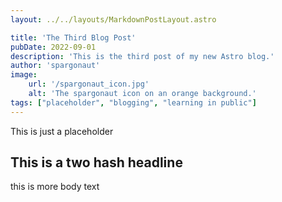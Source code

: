 ```yaml
---
layout: ../../layouts/MarkdownPostLayout.astro

title: 'The Third Blog Post'
pubDate: 2022-09-01
description: 'This is the third post of my new Astro blog.'
author: 'spargonaut'
image:
    url: '/spargonaut_icon.jpg'
    alt: 'The spargonaut icon on an orange background.'
tags: ["placeholder", "blogging", "learning in public"]
---
```


This is just a placeholder

## This is a two hash headline

this is more body text
